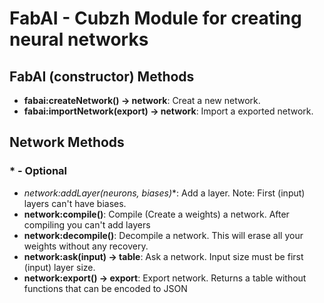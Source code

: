 # FabAI - Cubzh Module for creating neural networks

## FabAI (constructor) Methods

- **fabai:createNetwork() -> network**: Creat a new network.
- **fabai:importNetwork(export) -> network**: Import a exported network.

## Network Methods

### \* - Optional

- **network:addLayer(neurons, biases*)**: Add a layer. Note: First (input) layers can't have biases.
- **network:compile()**: Compile (Create a weights) a network. After compiling you can't add layers
- **network:decompile()**: Decompile a network. This will erase all your weights without any recovery.
- **network:ask(input) -> table**: Ask a network. Input size must be first (input) layer size.
- **network:export() -> export**: Export network. Returns a table without functions that can be encoded to JSON